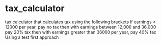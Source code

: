 # tax_calculator
 tax calculator that calculates tax using the following brackets   If earnings &lt; 12000 per year, pay no tax then with earnings between 12,000 and 36,000 pay 20% tax then with earnings greater than 36000 per year, pay 40% tax  Using a test first approach
